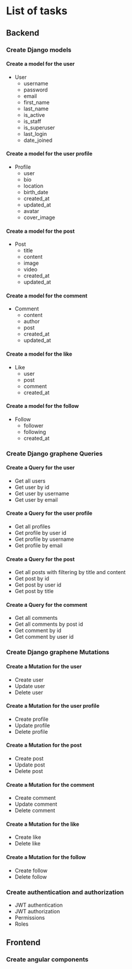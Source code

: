 # List of tasks

## Backend

### Create Django models

#### Create a model for the user

- User
  - username
  - password
  - email
  - first_name
  - last_name
  - is_active
  - is_staff
  - is_superuser
  - last_login
  - date_joined

#### Create a model for the user profile

- Profile
  - user
  - bio
  - location
  - birth_date
  - created_at
  - updated_at
  - avatar
  - cover_image

#### Create a model for the post

- Post
  - title
  - content
  - image
  - video
  - created_at
  - updated_at

#### Create a model for the comment

- Comment
  - content
  - author
  - post
  - created_at
  - updated_at

#### Create a model for the like

- Like
  - user
  - post
  - comment
  - created_at

#### Create a model for the follow

- Follow
  - follower
  - following
  - created_at

### Create Django graphene Queries

#### Create a Query for the user

- Get all users
- Get user by id
- Get user by username
- Get user by email

#### Create a Query for the user profile

- Get all profiles
- Get profile by user id
- Get profile by username
- Get profile by email

#### Create a Query for the post

- Get all posts with filtering by title and content
- Get post by id
- Get post by user id
- Get post by title

#### Create a Query for the comment

- Get all comments
- Get all comments by post id
- Get comment by id
- Get comment by user id

### Create Django graphene Mutations

#### Create a Mutation for the user

- Create user
- Update user
- Delete user

#### Create a Mutation for the user profile

- Create profile
- Update profile
- Delete profile

#### Create a Mutation for the post

- Create post
- Update post
- Delete post

#### Create a Mutation for the comment

- Create comment
- Update comment
- Delete comment

#### Create a Mutation for the like

- Create like
- Delete like

#### Create a Mutation for the follow

- Create follow
- Delete follow

### Create authentication and authorization

- JWT authentication
- JWT authorization
- Permissions
- Roles

## Frontend

### Create angular components
